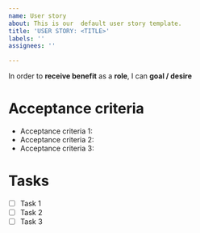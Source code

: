 ```yaml
---
name: User story
about: This is our  default user story template.
title: 'USER STORY: <TITLE>'
labels: ''
assignees: ''

---
```


In order to **receive benefit** as a **role**, I can **goal / desire**

# Acceptance criteria

* Acceptance criteria 1:
* Acceptance criteria 2:
* Acceptance criteria 3:

# Tasks

- [ ] Task 1
- [ ] Task 2
- [ ] Task 3
